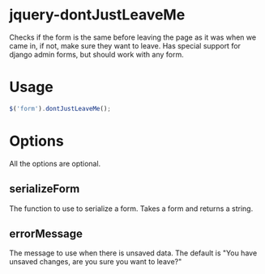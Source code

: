 # jquery-dontJustLeaveMe

Checks if the form is the same before leaving the page as it was when we
came in, if not, make sure they want to leave. Has special support for
django admin forms, but should work with any form.

# Usage

```javascript
$('form').dontJustLeaveMe();
```

# Options

All the options are optional.

## serializeForm

The function to use to serialize a form. Takes a form and returns a string.

## errorMessage

The message to use when there is unsaved data. The default is "You have
unsaved changes, are you sure you want to leave?"
